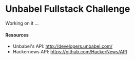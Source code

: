 # Unbabel Fullstack Challenge

Working on it ...

#### Resources
* Unbabel's API: http://developers.unbabel.com/
* Hackernews API: https://github.com/HackerNews/API

